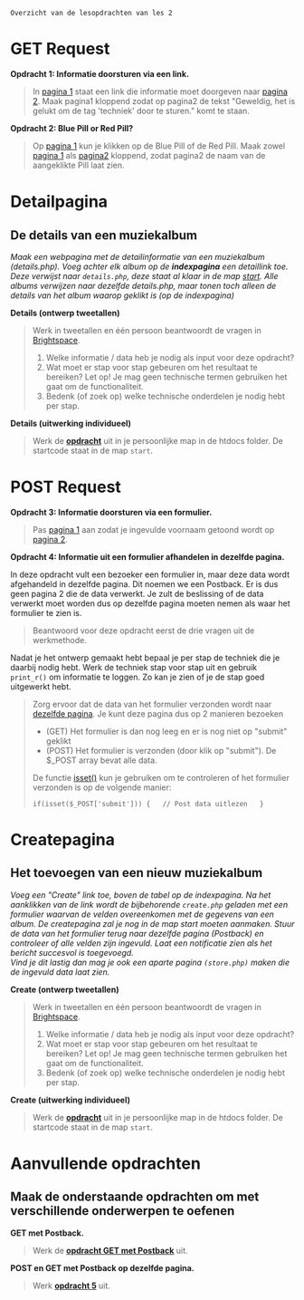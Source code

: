     Overzicht van de lesopdrachten van les 2

GET Request
===========

**Opdracht 1: Informatie doorsturen via een link.**

> In [pagina 1](exercises/opdr1-get-pagina1.html) staat een link die informatie moet doorgeven naar [pagina 2](exercises/opdr1-get-pagina2.php). Maak pagina1 kloppend zodat op pagina2 de tekst "Geweldig, het is gelukt om de tag 'techniek' door te sturen." komt te staan.

**Opdracht 2: Blue Pill or Red Pill?**

> Op [pagina 1](exercises/opdr2-get-pagina1.html) kun je klikken op de Blue Pill of de Red Pill. Maak zowel [pagina 1](exercises/opdr2-get-pagina1.html) als [pagina2](exercises/opdr2-get-pagina2.php) kloppend, zodat pagina2 de naam van de aangeklikte Pill laat zien.

Detailpagina
============

De details van een muziekalbum
------------------------------

_Maak een webpagina met de detailinformatie van een muziekalbum (details.php). Voeg achter elk album op de **indexpagina** een detaillink toe. Deze verwijst naar `details.php`, deze staat al klaar in de map [start](../start/details.php). Alle albums verwijzen naar dezelfde details.php, maar tonen toch alleen de details van het album waarop geklikt is (op de indexpagina)_

**Details (ontwerp tweetallen)**

> Werk in tweetallen en één persoon beantwoordt de vragen in [Brightspace](https://brightspace.hr.nl/d2l/le/lessons/28859/topics/244611).
>
> 1.  Welke informatie / data heb je nodig als input voor deze opdracht?
> 2.  Wat moet er stap voor stap gebeuren om het resultaat te bereiken? Let op! Je mag geen technische termen gebruiken het gaat om de functionaliteit.
> 3.  Bedenk (of zoek op) welke technische onderdelen je nodig hebt per stap.

**Details (uitwerking individueel)**

> Werk de [**opdracht**](../start) uit in je persoonlijke map in de htdocs folder. De startcode staat in de map `start`.

POST Request
============

**Opdracht 3: Informatie doorsturen via een formulier.**

> Pas [pagina 1](exercises/opdr3-post-pagina1.html) aan zodat je ingevulde voornaam getoond wordt op [pagina 2](exercises/opdr3-post-pagina2.php).

**Opdracht 4: Informatie uit een formulier afhandelen in dezelfde pagina.**

In deze opdracht vult een bezoeker een formulier in, maar deze data wordt afgehandeld in dezelfde pagina. Dit noemen we een Postback. Er is dus geen pagina 2 die de data verwerkt. Je zult de beslissing of de data verwerkt moet worden dus op dezelfde pagina moeten nemen als waar het formulier te zien is.

> Beantwoord voor deze opdracht eerst de drie vragen uit de werkmethode.

Nadat je het ontwerp gemaakt hebt bepaal je per stap de techniek die je daarbij nodig hebt. Werk de techniek stap voor stap uit en gebruik `print_r()` om informatie te loggen. Zo kan je zien of je de stap goed uitgewerkt hebt.

> Zorg ervoor dat de data van het formulier verzonden wordt naar [dezelfde pagina](exercises/opdr4-post-postback.php). Je kunt deze pagina dus op 2 manieren bezoeken
>
> *   (GET) Het formulier is dan nog leeg en er is nog niet op "submit" geklikt
> *   (POST) Het formulier is verzonden (door klik op "submit"). De $\_POST array bevat alle data.
>
> De functie [isset()](https://www.php.net/manual/en/function.isset) kun je gebruiken om te controleren of het formulier verzonden is op de volgende manier:
>
> `if(isset($_POST['submit'])) {   // Post data uitlezen   }`

Createpagina
============

Het toevoegen van een nieuw muziekalbum
---------------------------------------

_Voeg een "Create" link toe, boven de tabel op de indexpagina. Na het aanklikken van de link wordt de bijbehorende `create.php` geladen met een formulier waarvan de velden overeenkomen met de gegevens van een album. De createpagina zal je nog in de map start moeten aanmaken. Stuur de data van het formulier terug naar dezelfde pagina (Postback) en controleer of alle velden zijn ingevuld. Laat een notificatie zien als het bericht succesvol is toegevoegd.  
Vind je dit lastig dan mag je ook een aparte pagina `(store.php)` maken die de ingevuld data laat zien._

**Create (ontwerp tweetallen)**

> Werk in tweetallen en één persoon beantwoordt de vragen in [Brightspace](https://brightspace.hr.nl/d2l/le/lessons/28859/topics/244613).
>
> 1.  Welke informatie / data heb je nodig als input voor deze opdracht?
> 2.  Wat moet er stap voor stap gebeuren om het resultaat te bereiken? Let op! Je mag geen technische termen gebruiken het gaat om de functionaliteit.
> 3.  Bedenk (of zoek op) welke technische onderdelen je nodig hebt per stap.

**Create (uitwerking individueel)**

> Werk de [**opdracht**](../start) uit in je persoonlijke map in de htdocs folder. De startcode staat in de map `start`.

Aanvullende opdrachten
======================

Maak de onderstaande opdrachten om met verschillende onderwerpen te oefenen
---------------------------------------------------------------------------

**GET met Postback.**

> Werk de [**opdracht GET met Postback**](exercises/opdr2-get-postback.php) uit.

**POST en GET met Postback op dezelfde pagina.**

> Werk [**opdracht 5**](exercises/opdr5-post-en-get-postback.php) uit.